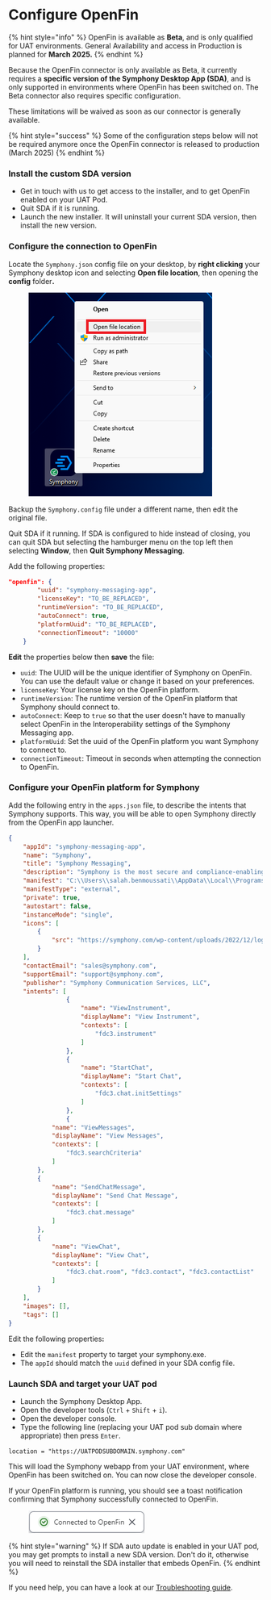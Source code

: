 # Configure OpenFin

{% hint style="info" %}
OpenFin is available as **Beta**, and is only qualified for UAT environments. General Availability and access in Production is planned for **March 2025.**
{% endhint %}

Because the OpenFin connector is only available as Beta, it currently requires a **specific version of the Symphony Desktop App (SDA)**, and is only supported in environments where OpenFin has been switched on. The Beta connector also requires specific configuration.&#x20;

These limitations will be waived as soon as our connector is generally available.&#x20;

{% hint style="success" %}
Some of the configuration steps below will not be required anymore once the OpenFin connector is released to production (March 2025)
{% endhint %}

### Install the custom SDA version

* Get in touch with us to get access to the installer, and to get OpenFin enabled on your UAT Pod.
* Quit SDA if it is running.
* Launch the new installer. It will uninstall your current SDA version, then install the new version.

### Configure the connection to OpenFin

Locate the `Symphony.json` config file on your desktop, by **right clicking** your Symphony desktop icon and selecting **Open file location**, then opening the **config** folde&#x72;**.**

<figure><img src="../../../.gitbook/assets/image (91).png" alt=""><figcaption></figcaption></figure>

Backup the `Symphony.config` file under a different name, then edit the original file.

Quit SDA if it running. If SDA is configured to hide instead of closing, you can quit SDA but selecting the hamburger menu on the top left then selecting **Window**, then **Quit Symphony Messaging**.

Add the following properties:&#x20;

```json
"openfin": {
        "uuid": "symphony-messaging-app",
        "licenseKey": "TO_BE_REPLACED",
        "runtimeVersion": "TO_BE_REPLACED",
        "autoConnect": true,
        "platformUuid": "TO_BE_REPLACED",
        "connectionTimeout": "10000"
    }
```

**Edit** the properties below then **save** the file:

* `uuid`: The UUID will be the unique identifier of Symphony on OpenFin. You can use the default value or change it based on your preferences.
* `licenseKey`: Your license key on the OpenFin platform.
* `runtimeVersion`: The runtime version of the OpenFin platform that Symphony should connect to.
* `autoConnect`: Keep to `true` so that the user doesn't have to manually select OpenFin in the Interoperability settings of the Symphony Messaging app.
* `platformUuid`: Set the uuid of the OpenFin platform you want Symphony to connect to.
* `connectionTimeout`: Timeout in seconds when attempting the connection to OpenFin.&#x20;

### Configure your OpenFin platform for Symphony

Add the following entry in the `apps.json` file, to describe the intents that Symphony supports. This way, you will be able to open Symphony directly from the OpenFin app launcher.

```json
{
	"appId": "symphony-messaging-app",
	"name": "Symphony",
	"title": "Symphony Messaging",
	"description": "Symphony is the most secure and compliance-enabling markets’ infrastructure and technology platform, where solutions are built or integrated to standardize, automate and innovate financial services workflows. It is a vibrant community of over half a million financial professionals with a trusted directory and serves over 1,000 institutions.",
	"manifest": "C:\\Users\\salah.benmoussati\\AppData\\Local\\Programs\\symphony\\Symphony\\Symphony.exe",
	"manifestType": "external",
	"private": true,
	"autostart": false,
	"instanceMode": "single",
	"icons": [
		{
			"src": "https://symphony.com/wp-content/uploads/2022/12/logo-symphony-dark.svg"
		}
	],
	"contactEmail": "sales@symphony.com",
	"supportEmail": "support@symphony.com",
	"publisher": "Symphony Communication Services, LLC",
	"intents": [
                {
                    "name": "ViewInstrument",
                    "displayName": "View Instrument",
                    "contexts": [
                        "fdc3.instrument"
                    ]
                },
                {
                    "name": "StartChat",
                    "displayName": "Start Chat",
                    "contexts": [
                        "fdc3.chat.initSettings"
                    ]
                },
                {
		    "name": "ViewMessages",
		    "displayName": "View Messages",
		    "contexts": [
		        "fdc3.searchCriteria"
		    ]
		},
		{
		    "name": "SendChatMessage",
		    "displayName": "Send Chat Message",
		    "contexts": [
		        "fdc3.chat.message"
		    ]
		},
		{
		    "name": "ViewChat",
		    "displayName": "View Chat",
		    "contexts": [
		        "fdc3.chat.room", "fdc3.contact", "fdc3.contactList"
		    ]
		}
	],
	"images": [],
	"tags": []
}
```

Edit the following propertie&#x73;**:**

* Edit the `manifest` property to target your symphony.exe.
* The `appId` should match the `uuid` defined in your SDA config file.

### Launch SDA and target your UAT pod

* Launch the Symphony Desktop App.
* Open the developer tools (`Ctrl` + `Shift` + `i`).
* Open the developer console.
* Type the following line (replacing your UAT pod sub domain where appropriate) then press `Enter`.

```
location = "https://UATPODSUBDOMAIN.symphony.com"
```

This will load the Symphony webapp from your UAT environment, where OpenFin has been switched on. You can now close the developer console.

If your OpenFin platform is running, you should see a toast notification confirming that Symphony successfully connected to OpenFin.

<figure><img src="../../../.gitbook/assets/image (1).png" alt=""><figcaption></figcaption></figure>

{% hint style="warning" %}
If SDA auto update is enabled in your UAT pod, you may get prompts to install a new SDA version. Don't do it, otherwise you will need to reinstall the SDA installer that embeds OpenFin.
{% endhint %}

If you need help, you can have a look at our [Troubleshooting guide](troubleshooting.md).
